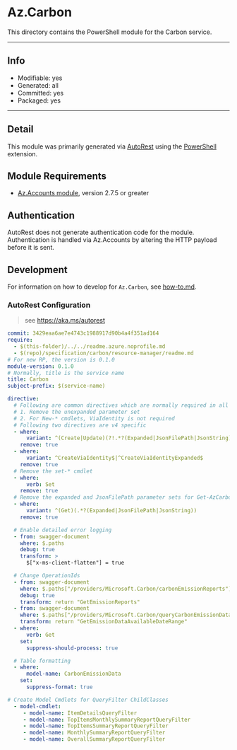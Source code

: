 <!-- region Generated -->
# Az.Carbon
This directory contains the PowerShell module for the Carbon service.

---
## Info
- Modifiable: yes
- Generated: all
- Committed: yes
- Packaged: yes

---
## Detail
This module was primarily generated via [AutoRest](https://github.com/Azure/autorest) using the [PowerShell](https://github.com/Azure/autorest.powershell) extension.

## Module Requirements
- [Az.Accounts module](https://www.powershellgallery.com/packages/Az.Accounts/), version 2.7.5 or greater

## Authentication
AutoRest does not generate authentication code for the module. Authentication is handled via Az.Accounts by altering the HTTP payload before it is sent.

## Development
For information on how to develop for `Az.Carbon`, see [how-to.md](how-to.md).
<!-- endregion -->

### AutoRest Configuration

> see https://aka.ms/autorest

```yaml
commit: 3429eaa6ae7e4743c1988917d90b4a4f351ad164
require:
  - $(this-folder)/../../readme.azure.noprofile.md
  - $(repo)/specification/carbon/resource-manager/readme.md
# For new RP, the version is 0.1.0
module-version: 0.1.0
# Normally, title is the service name
title: Carbon
subject-prefix: $(service-name)

directive:
  # Following are common directives which are normally required in all the RPs
  # 1. Remove the unexpanded parameter set
  # 2. For New-* cmdlets, ViaIdentity is not required
  # Following two directives are v4 specific
  - where:
      variant: ^(Create|Update)(?!.*?(Expanded|JsonFilePath|JsonString))
    remove: true
  - where:
      variant: ^CreateViaIdentity$|^CreateViaIdentityExpanded$
    remove: true
  # Remove the set-* cmdlet
  - where:
      verb: Set
    remove: true
  # Remove the expanded and JsonFilePath parameter sets for Get-AzCarbonEmissionReport
  - where:
      variant: ^(Get)(.*?(Expanded|JsonFilePath|JsonString))
    remove: true

  # Enable detailed error logging
  - from: swagger-document
    where: $.paths
    debug: true
    transform: >
      $["x-ms-client-flatten"] = true

  # Change OperationIds
  - from: swagger-document
    where: $.paths["/providers/Microsoft.Carbon/carbonEmissionReports"].post.operationId
    debug: true
    transform: return "GetEmissionReports"
  - from: swagger-document
    where: $.paths["/providers/Microsoft.Carbon/queryCarbonEmissionDataAvailableDateRange"].post.operationId
    transform: return "GetEmissionDataAvailableDateRange"
  - where:
      verb: Get
    set:
      suppress-should-process: true

  # Table formatting
  - where:
      model-name: CarbonEmissionData
    set:
      suppress-format: true

# Create Model Cmdlets for QueryFilter ChildClasses
  - model-cmdlet:
     - model-name: ItemDetailsQueryFilter
     - model-name: TopItemsMonthlySummaryReportQueryFilter
     - model-name: TopItemsSummaryReportQueryFilter
     - model-name: MonthlySummaryReportQueryFilter
     - model-name: OverallSummaryReportQueryFilter
```
